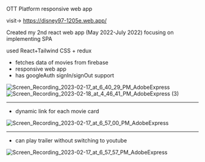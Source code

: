 OTT Platform responsive web app

visit-> https://disney97-1205e.web.app/

Created my 2nd react web app (May 2022-July 2022) focusing on implementing SPA

used React+Tailwind CSS + redux

- fetches data of movies from firebase
- responsive web app
- has googleAuth signIn/signOut support

![Screen_Recording_2023-02-17_at_6_40_29_PM_AdobeExpress](https://user-images.githubusercontent.com/49271386/219663825-d0e14775-aae7-4c17-8e09-ec262f4824e5.gif) ![Screen_Recording_2023-02-18_at_4_46_41_PM_AdobeExpress (3)](https://user-images.githubusercontent.com/49271386/219861998-b5e935a4-0fd5-4fff-8d43-5e41b4d942a9.gif)





-----------------------------------------------------------------------------------------------------------------------------------------------------------

- dynamic link for each movie card


![Screen_Recording_2023-02-17_at_6_57_00_PM_AdobeExpress](https://user-images.githubusercontent.com/49271386/219666550-8b3d2d23-89b3-4785-8f12-a6c13096c00f.gif)

-----------------------------------------------------------------------------------------------------------------------------------------------------------

- can play trailer without switching to youtube

![Screen_Recording_2023-02-17_at_6_57_57_PM_AdobeExpress](https://user-images.githubusercontent.com/49271386/219666585-3fc584a2-063c-4af3-92db-31c9e1999efe.gif)




